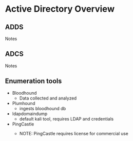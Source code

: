 # Active Directory Overview

## ADDS
Notes

## ADCS
Notes

## Enumeration tools ##
- Bloodhound
    - Data collected and analyzed
- Plumhound
    - ingests bloodhound db
- ldapdomaindump
    - default kali tool, requires LDAP and credentials</li>
- PingCastle</li>
    - NOTE: PingCastle requires license for commercial use</li>
